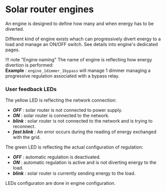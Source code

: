 # Solar router engines

An engine is designed to define how many and when energy has to be diverted.

Different kind of engine exists whach can progressively divert energy to a load and manage an ON/OFF switch. See details into engine's dedicated pages.

!!! note "Engine naming"
    The name of engine is reflecting how energy divertion is performed:  
    **Example** : `engine_1dimmer_1bypass` will manage 1 dimmer managing a progressive regulation associated with a bypass relay. 


### User feedback LEDs

The yellow LED is reflecting the network connection:

- ***OFF*** : solar router is not connected to power supply.
- ***ON*** : solar router is connected to the network.
- ***blink*** : solar router is not connected to the network and is trying to reconnect.
- ***fast blink*** : An error occurs during the reading of energy exchanged with the grid.

The green LED is reflecting the actual configuration of regulation:

- ***OFF*** : automatic regulation is deactivated.
- ***ON*** : automatic regulation is active and is not diverting energy to the load.
- ***blink*** : solar router is currently sending energy to the load.

LEDs configuraton are done in engine configuration.
